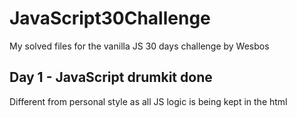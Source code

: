 # JavaScript30Challenge

My solved files for the vanilla JS 30 days challenge by Wesbos

## Day 1 - JavaScript drumkit done 

Different from personal style as all JS logic is being kept in the html <script> tag, not in the script.js file as I would usually code. 
Keeping it the same as in tutorial - makes things more interesting and getting out of comfort zone for a bit.


